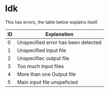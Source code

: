 # Idk
This has errors, the table below explains itself.

| ID | Explanation |
| --- | --- |
| 0 | Unspecified error has been detected |
| 1 | Unspecified input file |
| 2 | Unspecifiec output file|
| 3 | Too much Input files |
| 4 | More than one Output file |
| 5 | Main input file unspeficied |
